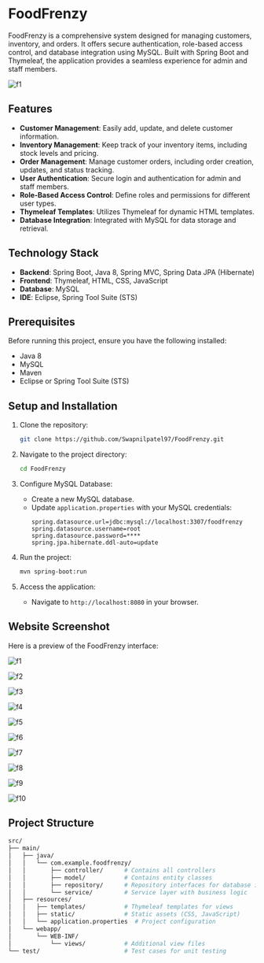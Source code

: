 # FoodFrenzy
FoodFrenzy is a comprehensive system designed for managing customers, inventory, and orders. It offers secure authentication, role-based access control, and database integration using MySQL. Built with Spring Boot and Thymeleaf, the application provides a seamless experience for admin and staff members.

![f1](https://github.com/user-attachments/assets/7f191ae8-747a-4539-a55b-d51c207a44de)



## Features

- **Customer Management**: Easily add, update, and delete customer information.
- **Inventory Management**: Keep track of your inventory items, including stock levels and pricing.
- **Order Management**: Manage customer orders, including order creation, updates, and status tracking.
- **User Authentication**: Secure login and authentication for admin and staff members.
- **Role-Based Access Control**: Define roles and permissions for different user types.
- **Thymeleaf Templates**: Utilizes Thymeleaf for dynamic HTML templates.
- **Database Integration**: Integrated with MySQL for data storage and retrieval.

## Technology Stack

- **Backend**: Spring Boot, Java 8, Spring MVC, Spring Data JPA (Hibernate)
- **Frontend**: Thymeleaf, HTML, CSS, JavaScript
- **Database**: MySQL
- **IDE**: Eclipse, Spring Tool Suite (STS)

## Prerequisites

Before running this project, ensure you have the following installed:

- Java 8
- MySQL
- Maven
- Eclipse or Spring Tool Suite (STS)

## Setup and Installation

1. Clone the repository:
    ```bash
    git clone https://github.com/Swapnilpatel97/FoodFrenzy.git
    ```

2. Navigate to the project directory:
    ```bash
    cd FoodFrenzy
    ```

3. Configure MySQL Database:
    - Create a new MySQL database.
    - Update `application.properties` with your MySQL credentials:
      ```properties
      spring.datasource.url=jdbc:mysql://localhost:3307/foodfrenzy
      spring.datasource.username=root
      spring.datasource.password=****
      spring.jpa.hibernate.ddl-auto=update
      ```

4. Run the project:
    ```bash
    mvn spring-boot:run
    ```

5. Access the application:
    - Navigate to `http://localhost:8080` in your browser. 
## Website Screenshot

Here is a preview of the FoodFrenzy interface:

![f1](https://github.com/user-attachments/assets/d47a757b-2ca5-4a15-b8ef-429635c9f8c5)

![f2](https://github.com/user-attachments/assets/f8646a07-1894-4229-b116-cea57b856243)

![f3](https://github.com/user-attachments/assets/224235d4-3b03-4c37-9c55-173e7f248298)

![f4](https://github.com/user-attachments/assets/bbefb1bf-5c6d-4c44-b9e4-6b9c740741c5)

![f5](https://github.com/user-attachments/assets/bc74215f-661e-4a5f-86c2-58608eca773a)

![f6](https://github.com/user-attachments/assets/d4bff42b-6a03-490b-b628-1707827adb34)

![f7](https://github.com/user-attachments/assets/a938cce8-70dc-45e2-9d32-dd57653c1a77)

![f8](https://github.com/user-attachments/assets/59746619-b9ec-46cb-830d-c6054b2d270e)

![f9](https://github.com/user-attachments/assets/8954623c-a200-4fc5-ab21-a9e4d9d57982)

![f10](https://github.com/user-attachments/assets/0aa33585-829c-4c06-ac60-89b4f698107c)


## Project Structure

```bash
src/
├── main/
│   ├── java/
│   │   └── com.example.foodfrenzy/
│   │       ├── controller/      # Contains all controllers
│   │       ├── model/           # Contains entity classes
│   │       ├── repository/      # Repository interfaces for database interaction
│   │       └── service/         # Service layer with business logic
│   ├── resources/
│   │   ├── templates/           # Thymeleaf templates for views
│   │   ├── static/              # Static assets (CSS, JavaScript)
│   │   └── application.properties  # Project configuration
│   └── webapp/
│       └── WEB-INF/
│           └── views/           # Additional view files
└── test/                        # Test cases for unit testing
